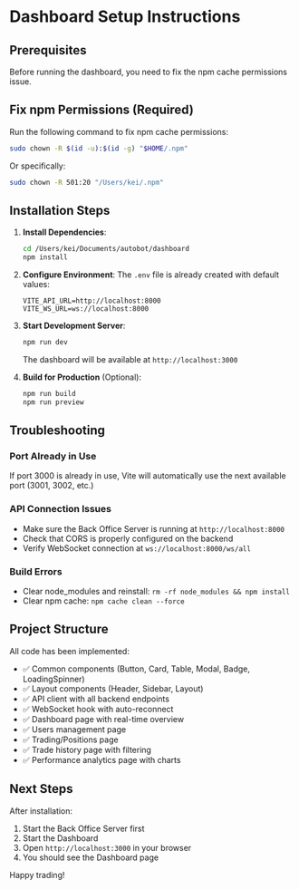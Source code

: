 # Dashboard Setup Instructions

## Prerequisites

Before running the dashboard, you need to fix the npm cache permissions issue.

## Fix npm Permissions (Required)

Run the following command to fix npm cache permissions:

```bash
sudo chown -R $(id -u):$(id -g) "$HOME/.npm"
```

Or specifically:
```bash
sudo chown -R 501:20 "/Users/kei/.npm"
```

## Installation Steps

1. **Install Dependencies**:
   ```bash
   cd /Users/kei/Documents/autobot/dashboard
   npm install
   ```

2. **Configure Environment**:
   The `.env` file is already created with default values:
   ```
   VITE_API_URL=http://localhost:8000
   VITE_WS_URL=ws://localhost:8000
   ```

3. **Start Development Server**:
   ```bash
   npm run dev
   ```

   The dashboard will be available at `http://localhost:3000`

4. **Build for Production** (Optional):
   ```bash
   npm run build
   npm run preview
   ```

## Troubleshooting

### Port Already in Use
If port 3000 is already in use, Vite will automatically use the next available port (3001, 3002, etc.)

### API Connection Issues
- Make sure the Back Office Server is running at `http://localhost:8000`
- Check that CORS is properly configured on the backend
- Verify WebSocket connection at `ws://localhost:8000/ws/all`

### Build Errors
- Clear node_modules and reinstall: `rm -rf node_modules && npm install`
- Clear npm cache: `npm cache clean --force`

## Project Structure

All code has been implemented:
- ✅ Common components (Button, Card, Table, Modal, Badge, LoadingSpinner)
- ✅ Layout components (Header, Sidebar, Layout)
- ✅ API client with all backend endpoints
- ✅ WebSocket hook with auto-reconnect
- ✅ Dashboard page with real-time overview
- ✅ Users management page
- ✅ Trading/Positions page
- ✅ Trade history page with filtering
- ✅ Performance analytics page with charts

## Next Steps

After installation:
1. Start the Back Office Server first
2. Start the Dashboard
3. Open `http://localhost:3000` in your browser
4. You should see the Dashboard page

Happy trading!
